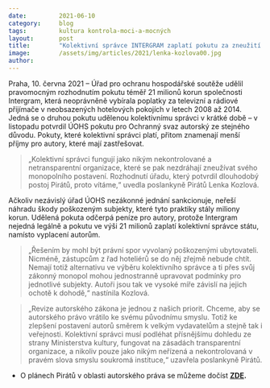 ```yaml
---
date:         2021-06-10
category:     blog
tags:         kultura kontrola-moci-a-mocných
layout:       post
title:        "Kolektivní správce INTERGRAM zaplatí pokutu za zneužití dominance na trhu. Revize autorského zákona je naší prioritou, říká Pirátka Kozlová"
image:        /assets/img/articles/2021/lenka-kozlova00.jpg
author:       
---
```


 

Praha, 10. června 2021 – Úřad pro ochranu hospodářské soutěže udělil pravomocným rozhodnutím pokutu téměř 21 milionů korun společnosti Intergram, která neoprávněně vybírala poplatky za televizní a rádiové přijímače v neobsazených hotelových pokojích v letech 2008 až 2014. Jedná se o druhou pokutu udělenou kolektivnímu správci v krátké době – v listopadu potvrdil ÚOHS pokutu pro Ochranný svaz autorský ze stejného důvodu. Pokuty, které kolektivní správci platí, přitom znamenají menší příjmy pro autory, které mají zastřešovat.

> „Kolektivní správci fungují jako nikým nekontrolované a netransparentní organizace, které se pak nezdráhají zneužívat svého monopolního postavení. Rozhodnutí úřadu, který potvrdil dlouhodobý postoj Pirátů, proto vítáme,“ uvedla poslankyně Pirátů Lenka Kozlová.

Ačkoliv nezávislý úřad ÚOHS nezákonné jednání sankcionuje, neřeší náhradu škody poškozeným subjekty, které tyto praktiky stály miliony korun. Udělená pokuta odčerpá peníze pro autory, protože Intergram nejedná legálně a pokutu ve výši 21 milionů zaplatí kolektivní správce státu, namísto vyplacení autorům. 

> „Řešením by mohl být právní spor vyvolaný poškozenými ubytovateli. Nicméně, zástupcům z řad hoteliérů se do něj zřejmě nebude chtít. Nemají totiž alternativu ve výběru kolektivního správce a ti přes svůj zákonný monopol mohou jednostranně upravovat podmínky pro jednotlivé subjekty. Autoři jsou tak ve vysoké míře závislí na jejich ochotě k dohodě,“ nastínila Kozlová.

> „Revize autorského zákona je jednou z našich priorit. Chceme, aby se autorského právo vrátilo ke svému původnímu smyslu. Totiž ke zlepšení postavení autorů směrem k velkým vydavatelům a stejně tak i veřejnosti. Kolektivní správci musí podléhat přísnějšímu dohledu ze strany Ministerstva kultury, fungovat na zásadách transparentní organizace, a nikoliv pouze jako nikým neřízená a nekontrolovaná v pravém slova smyslu soukromá instituce,“ uzavřela poslankyně Pirátů.

* O plánech Pirátů v oblasti autorského práva se můžeme dočíst **[ZDE]().**

